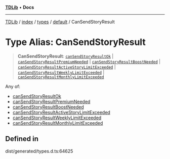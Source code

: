 [**TDLib**](../../../../../../README.md) • **Docs**

***

[TDLib](../../../../../../modules.md) / [index](../../../../../README.md) / [types](../../../README.md) / [default](../README.md) / CanSendStoryResult

# Type Alias: CanSendStoryResult

> **CanSendStoryResult**: [`canSendStoryResultOk`](canSendStoryResultOk.md) \| [`canSendStoryResultPremiumNeeded`](canSendStoryResultPremiumNeeded.md) \| [`canSendStoryResultBoostNeeded`](canSendStoryResultBoostNeeded.md) \| [`canSendStoryResultActiveStoryLimitExceeded`](canSendStoryResultActiveStoryLimitExceeded.md) \| [`canSendStoryResultWeeklyLimitExceeded`](canSendStoryResultWeeklyLimitExceeded.md) \| [`canSendStoryResultMonthlyLimitExceeded`](canSendStoryResultMonthlyLimitExceeded.md)

Any of:
- [canSendStoryResultOk](canSendStoryResultOk.md)
- [canSendStoryResultPremiumNeeded](canSendStoryResultPremiumNeeded.md)
- [canSendStoryResultBoostNeeded](canSendStoryResultBoostNeeded.md)
- [canSendStoryResultActiveStoryLimitExceeded](canSendStoryResultActiveStoryLimitExceeded.md)
- [canSendStoryResultWeeklyLimitExceeded](canSendStoryResultWeeklyLimitExceeded.md)
- [canSendStoryResultMonthlyLimitExceeded](canSendStoryResultMonthlyLimitExceeded.md)

## Defined in

dist/generated/types.d.ts:64625

